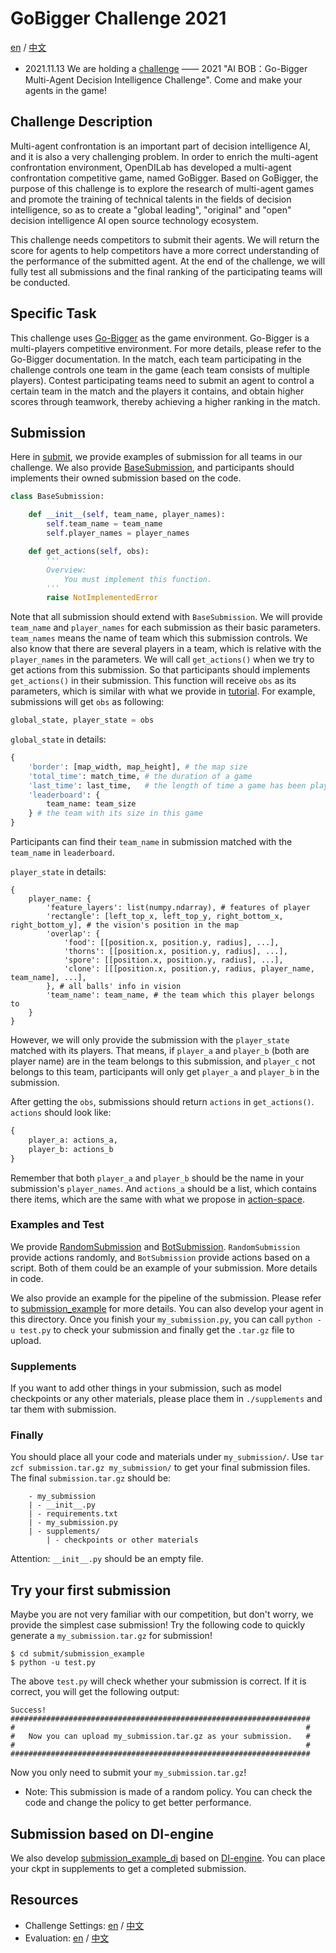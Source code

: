 # GoBigger Challenge 2021

[en](https://github.com/opendilab/GoBigger-Challenge-2021/blob/main/README.md) / [中文](https://github.com/opendilab/GoBigger-Challenge-2021/blob/main/README_zh.md)

* 2021.11.13 We are holding a [challenge](https://www.datafountain.cn/competitions/549/) —— 2021 "AI BOB：Go-Bigger Multi-Agent Decision Intelligence Challenge". Come and make your agents in the game!

## Challenge Description

Multi-agent confrontation is an important part of decision intelligence AI, and it is also a very challenging problem. In order to enrich the multi-agent confrontation environment, OpenDILab has developed a multi-agent confrontation competitive game, named GoBigger. Based on GoBigger, the purpose of this challenge is to explore the research of multi-agent games and promote the training of technical talents in the fields of decision intelligence, so as to create a "global leading", "original" and "open" decision intelligence AI open source technology ecosystem.

This challenge needs competitors to submit their agents. We will return the score for agents to help competitors have a more correct understanding of the performance of the submitted agent. At the end of the challenge, we will fully test all submissions and the final ranking of the participating teams will be conducted.

## Specific Task

This challenge uses [Go-Bigger](https://github.com/opendilab/GoBigger) as the game environment. Go-Bigger is a multi-players competitive environment. For more details, please refer to the Go-Bigger documentation. In the match, each team participating in the challenge controls one team in the game (each team consists of multiple players). Contest participating teams need to submit an agent to control a certain team in the match and the players it contains, and obtain higher scores through teamwork, thereby achieving a higher ranking in the match.

## Submission

Here in [submit](https://github.com/opendilab/GoBigger-Challenge-2021/blob/main/submit), we provide examples of submission for all teams in our challenge. We also provide [BaseSubmission](https://github.com/opendilab/GoBigger-Challenge-2021/blob/main/submit/base_submission.py), and participants should implements their owned submission based on the code.

```python
class BaseSubmission:

    def __init__(self, team_name, player_names):
        self.team_name = team_name
        self.player_names = player_names

    def get_actions(self, obs):
        '''
        Overview:
            You must implement this function.
        '''
        raise NotImplementedError
```

Note that all submission should extend with `BaseSubmission`. We will provide `team_name` and `player_names` for each submission as their basic parameters. `team_names` means the name of team which this submission controls. We also know that there are several players in a team, which is relative with the `player_names` in the parameters. We will call `get_actions()` when we try to get actions from this submission. So that participants should implements `get_actions()` in their submission. This function will receive `obs` as its parameters, which is similar with what we provide in [tutorial](https://gobigger.readthedocs.io/en/latest/tutorial/space.html#observation-space). For example, submissions will get `obs` as following:

```python
global_state, player_state = obs
```

`global_state` in details:

```python
{
    'border': [map_width, map_height], # the map size
    'total_time': match_time, # the duration of a game
    'last_time': last_time,   # the length of time a game has been played
    'leaderboard': {
        team_name: team_size
    } # the team with its size in this game
}
```

Participants can find their `team_name` in submission matched with the `team_name` in `leaderboard`.

`player_state` in details:

```
{
    player_name: {
        'feature_layers': list(numpy.ndarray), # features of player
        'rectangle': [left_top_x, left_top_y, right_bottom_x, right_bottom_y], # the vision's position in the map
        'overlap': {
            'food': [[position.x, position.y, radius], ...], 
            'thorns': [[position.x, position.y, radius], ...],
            'spore': [[position.x, position.y, radius], ...],
            'clone': [[[position.x, position.y, radius, player_name, team_name], ...],     
        }, # all balls' info in vision
        'team_name': team_name, # the team which this player belongs to 
    }
}
```

However, we will only provide the submission with the `player_state` matched with its players. That means, if `player_a` and `player_b` (both are player name) are in the team belongs to this submission, and `player_c` not belongs to this team, participants will only get `player_a` and `player_b` in the submission.

After getting the `obs`, submissions should return `actions` in `get_actions()`. `actions` should look like:

```python
{
    player_a: actions_a,
    player_b: actions_b
}
```

Remember that both `player_a` and `player_b` should be the name in your submission's `player_names`. And `actions_a` should be a list, which contains there items, which are the same with what we propose in [action-space](https://gobigger.readthedocs.io/en/latest/tutorial/space.html#action-space).


### Examples and Test

We provide [RandomSubmission](https://github.com/opendilab/GoBigger-Challenge-2021/blob/main/submit/random_submission.py) and [BotSubmission](https://github.com/opendilab/GoBigger-Challenge-2021/blob/main/submit/bot_submission.py). `RandomSubmission` provide actions randomly, and `BotSubmission` provide actions based on a script. Both of them could be an example of your submission. More details in code.

We also provide an example for the pipeline of the submission. Please refer to [submission_example](https://github.com/opendilab/GoBigger-Challenge-2021/blob/main/submit/submission_example/) for more details. You can also develop your agent in this directory. Once you finish your `my_submission.py`, you can call `python -u test.py` to check your submission and finally get the `.tar.gz` file to upload.


### Supplements

If you want to add other things in your submission, such as model checkpoints or any other materials, please place them in `./supplements` and tar them with submission. 


### Finally

You should place all your code and materials under `my_submission/`. Use `tar zcf submission.tar.gz my_submission/` to get your final submission files. The final `submission.tar.gz` should be:

```
    - my_submission
    | - __init__.py
    | - requirements.txt
    | - my_submission.py
    | - supplements/
        | - checkpoints or other materials
```

Attention: `__init__.py` should be an empty file.

## Try your first submission

Maybe you are not very familiar with our competition, but don't worry, we provide the simplest case submission! Try the following code to quickly generate a `my_submission.tar.gz` for submission!

```
$ cd submit/submission_example
$ python -u test.py
```

The above `test.py` will check whether your submission is correct. If it is correct, you will get the following output:

```
Success!
###################################################################
#                                                                 #
#   Now you can upload my_submission.tar.gz as your submission.   #
#                                                                 #
###################################################################
```
Now you only need to submit your `my_submission.tar.gz`!

* Note: This submission is made of a random policy. You can check the code and change the policy to get better performance. 

## Submission based on DI-engine

We also develop [submission_example_di](https://github.com/opendilab/GoBigger-Challenge-2021/blob/main/di_baseline/) based on [DI-engine](https://github.com/opendilab/DI-engine). You can place your ckpt in supplements to get a completed submission.

## Resources

* Challenge Settings: [en](https://github.com/opendilab/GoBigger-Challenge-2021/blob/main/challenge_settings.md) / [中文](https://github.com/opendilab/GoBigger-Challenge-2021/blob/main/challenge_settings_zh.md)
* Evaluation: [en](https://github.com/opendilab/GoBigger-Challenge-2021/blob/main/evaluation.md) / [中文](https://github.com/opendilab/GoBigger-Challenge-2021/blob/main/evaluation_zh.md)
